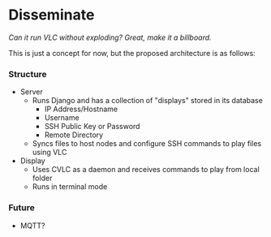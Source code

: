 # Disseminate
*Can it run VLC without exploding? Great, make it a billboard.*

This is just a concept for now, but the proposed architecture is as follows:

### Structure
- Server
  - Runs Django and has a collection of "displays" stored in its database
    - IP Address/Hostname
    - Username
    - SSH Public Key or Password
    - Remote Directory
  - Syncs files to host nodes and configure SSH commands to play files using VLC
- Display
  - Uses CVLC as a daemon and receives commands to play from local folder
  - Runs in terminal mode

### Future
- MQTT?
